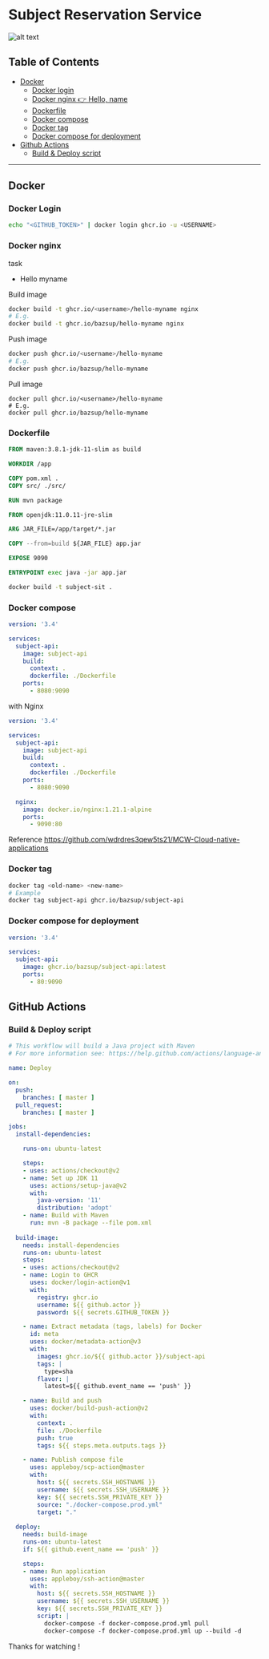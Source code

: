 # Subject Reservation Service

![alt text](https://github.com/imgrbs/SubjectReservationService/blob/master/requirements.png)

## Table of Contents
- [Docker](#docker)
  - [Docker login](#docker-login)
  - [Docker nginx 👉 Hello, name](#docker-nginx)
  - [Dockerfile](#dockerfile)
  - [Docker compose](#docker-compose)
  - [Docker tag](#docker-tag)
  - [Docker compose for deployment](#docker-compose-for-deployment)
- [Github Actions](#github-actions)
  - [Build & Deploy script](#build--deploy-script)

___

## Docker

### Docker Login
```bash
echo "<GITHUB_TOKEN>" | docker login ghcr.io -u <USERNAME>
```

### Docker nginx
task
- Hello myname

Build image
```bash
docker build -t ghcr.io/<username>/hello-myname nginx
# E.g.
docker build -t ghcr.io/bazsup/hello-myname nginx
```
Push image
```bash
docker push ghcr.io/<username>/hello-myname
# E.g.
docker push ghcr.io/bazsup/hello-myname
```
Pull image
```
docker pull ghcr.io/<username>/hello-myname
# E.g.
docker pull ghcr.io/bazsup/hello-myname
```

### Dockerfile

```dockerfile
FROM maven:3.8.1-jdk-11-slim as build

WORKDIR /app

COPY pom.xml .
COPY src/ ./src/

RUN mvn package

FROM openjdk:11.0.11-jre-slim

ARG JAR_FILE=/app/target/*.jar

COPY --from=build ${JAR_FILE} app.jar

EXPOSE 9090

ENTRYPOINT exec java -jar app.jar
```

```bash
docker build -t subject-sit .
```


### Docker compose
```yaml
version: '3.4'

services:
  subject-api:
    image: subject-api
    build:
      context: .
      dockerfile: ./Dockerfile
    ports:
      - 8080:9090
```

with Nginx
```yaml
version: '3.4'

services:
  subject-api:
    image: subject-api
    build:
      context: .
      dockerfile: ./Dockerfile
    ports:
      - 8080:9090

  nginx:
    image: docker.io/nginx:1.21.1-alpine
    ports:
      - 9090:80
```

Reference https://github.com/wdrdres3qew5ts21/MCW-Cloud-native-applications

### Docker tag
```bash
docker tag <old-name> <new-name>
# Example
docker tag subject-api ghcr.io/bazsup/subject-api
```

### Docker compose for deployment
```yaml
version: '3.4'

services:
  subject-api:
    image: ghcr.io/bazsup/subject-api:latest
    ports:
      - 80:9090
```

## GitHub Actions

### Build & Deploy script

```yaml
# This workflow will build a Java project with Maven
# For more information see: https://help.github.com/actions/language-and-framework-guides/building-and-testing-java-with-maven

name: Deploy

on:
  push:
    branches: [ master ]
  pull_request:
    branches: [ master ]

jobs:
  install-dependencies:

    runs-on: ubuntu-latest

    steps:
    - uses: actions/checkout@v2
    - name: Set up JDK 11
      uses: actions/setup-java@v2
      with:
        java-version: '11'
        distribution: 'adopt'
    - name: Build with Maven
      run: mvn -B package --file pom.xml
  
  build-image:
    needs: install-dependencies
    runs-on: ubuntu-latest
    steps:
    - uses: actions/checkout@v2
    - name: Login to GHCR
      uses: docker/login-action@v1
      with:
        registry: ghcr.io
        username: ${{ github.actor }}
        password: ${{ secrets.GITHUB_TOKEN }}

    - name: Extract metadata (tags, labels) for Docker
      id: meta
      uses: docker/metadata-action@v3
      with:
        images: ghcr.io/${{ github.actor }}/subject-api
        tags: |
          type=sha
        flavor: |
          latest=${{ github.event_name == 'push' }}

    - name: Build and push
      uses: docker/build-push-action@v2
      with:
        context: .
        file: ./Dockerfile
        push: true
        tags: ${{ steps.meta.outputs.tags }}

    - name: Publish compose file
      uses: appleboy/scp-action@master
      with:
        host: ${{ secrets.SSH_HOSTNAME }}
        username: ${{ secrets.SSH_USERNAME }}
        key: ${{ secrets.SSH_PRIVATE_KEY }}
        source: "./docker-compose.prod.yml"
        target: "."
  
  deploy:
    needs: build-image
    runs-on: ubuntu-latest
    if: ${{ github.event_name == 'push' }}

    steps:
    - name: Run application
      uses: appleboy/ssh-action@master
      with:
        host: ${{ secrets.SSH_HOSTNAME }}
        username: ${{ secrets.SSH_USERNAME }}
        key: ${{ secrets.SSH_PRIVATE_KEY }}
        script: |
          docker-compose -f docker-compose.prod.yml pull
          docker-compose -f docker-compose.prod.yml up --build -d
```




Thanks for watching !
